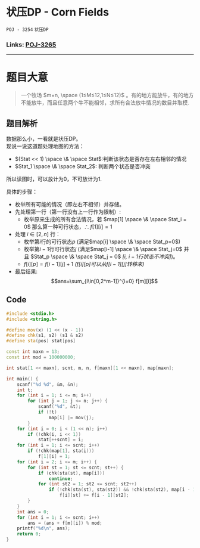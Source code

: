 # 状压DP - Corn Fields
`POJ - 3254` `状压DP`
### Links: [POJ-3265](https://vjudge.net/problem/POJ-3254)
---
# 题目大意
> 一个牧场 $m×n, \space (1≤M≤12,1≤N≤12)$ 。有的地方能放牛，有的地方不能放牛，而且任意两个牛不能相邻，求所有合法放牛情况的数目并取模.

## 题目解析
数据那么小，一看就是状压DP。\
现说一说这道题处理地图的方法：
* $(Stat << 1) \space \& \space Stat$:判断该状态是否存在左右相邻的情况
* $Stat_1 \space \& \space Stat_2$: 判断两个状态是否冲突

所以读图时，可以放计为$0$，不可放计为$1$.

具体的步骤：
* 枚举所有可能的情况（即左右不相邻）并存储。
* 先处理第一行（第一行没有上一行作为限制）:
    * 枚举原来生成的所有合法情况，若 $map[1] \space \& \space Stat_i = 0$ 那么算一种可行状态，$\therefore f[1][i] = 1$
* 处理 $i \in [2,n]$ 行：
    * 枚举第$i$行的可行状态$p$ (满足$map[i] \space \& \space Stat_p=0$)
    * 枚举第$i-1$行可行状态$j$ (满足$map[i-1] \space \& \space Stat_j=0$ 并且 $Stat_p \space \& \space Stat_j = 0$ *[$i$, $i-1$行状态不冲突]*)。
    * $f[i][p]=f[i-1][j]+1$ *($f[i][p]$可以从$f[i-1][j]转移来$)*
* 最后结果:
$$ans=\sum_{i\in[0,2^m-1]}^{i=0} f[m][i]$$

## Code
```c++
#include <stdio.h>
#include <string.h>

#define mov(x) (1 << (x - 1))
#define chk(s1, s2) (s1 & s2)
#define sta(pos) stat[pos]

const int maxn = 13;
const int mod = 100000000;

int stat[1 << maxn], scnt, m, n, f[maxn][1 << maxn], map[maxn];

int main() {
	scanf("%d %d", &m, &n);
	int t;
	for (int i = 1; i <= m; i++)
		for (int j = 1; j <= n; j++) {
			scanf("%d", &t);
			if (!t)
				map[i] |= mov(j);
		}
	for (int i = 0; i < (1 << n); i++)
		if (!chk(i, i << 1))
			stat[++scnt] = i;
	for (int i = 1; i <= scnt; i++)
		if (!chk(map[1], sta(i)))
			f[1][i] = 1;
	for (int i = 2; i <= m; i++) {
		for (int st = 1; st <= scnt; st++) {
			if (chk(sta(st), map[i]))
				continue;
			for (int st2 = 1; st2 <= scnt; st2++)
				if (!chk(sta(st), sta(st2)) && !chk(sta(st2), map[i - 1]))
					f[i][st] += f[i - 1][st2];
		}
	}
	int ans = 0;
	for (int i = 1; i <= scnt; i++)
		ans = (ans + f[m][i]) % mod;
	printf("%d\n", ans);
	return 0;
}

```

